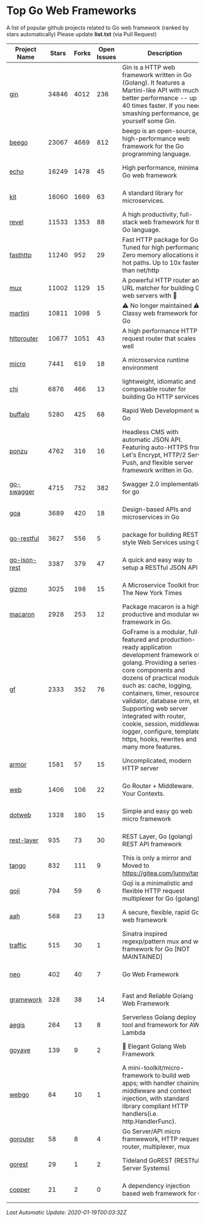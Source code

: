 # Top Go Web Frameworks
A list of popular github projects related to Go web framework (ranked by stars automatically)
Please update **list.txt** (via Pull Request)

| Project Name | Stars | Forks | Open Issues | Description | Last Commit |
| ------------ | ----- | ----- | ----------- | ----------- | ----------- |
| [gin](https://github.com/gin-gonic/gin) | 34846 | 4012 | 236 | Gin is a HTTP web framework written in Go (Golang). It features a Martini-like API with much better performance -- up to 40 times faster. If you need smashing performance, get yourself some Gin. | 2020-01-17 16:32:50 |
| [beego](https://github.com/astaxie/beego) | 23067 | 4669 | 812 | beego is an open-source, high-performance web framework for the Go programming language. | 2019-11-29 10:43:02 |
| [echo](https://github.com/labstack/echo) | 16249 | 1478 | 45 | High performance, minimalist Go web framework | 2020-01-08 21:40:52 |
| [kit](https://github.com/go-kit/kit) | 16060 | 1669 | 63 | A standard library for microservices. | 2020-01-12 18:53:14 |
| [revel](https://github.com/revel/revel) | 11533 | 1353 | 88 | A high productivity, full-stack web framework for the Go language. | 2018-10-30 13:23:52 |
| [fasthttp](https://github.com/valyala/fasthttp) | 11240 | 952 | 29 | Fast HTTP package for Go. Tuned for high performance. Zero memory allocations in hot paths. Up to 10x faster than net/http | 2020-01-12 11:59:21 |
| [mux](https://github.com/gorilla/mux) | 11002 | 1129 | 15 | A powerful HTTP router and URL matcher for building Go web servers with 🦍 | 2020-01-12 19:17:43 |
| [martini](https://github.com/go-martini/martini) | 10811 | 1098 | 5 | ⚠️ No longer maintained ⚠️  Classy web framework for Go | 2017-01-21 21:58:54 |
| [httprouter](https://github.com/julienschmidt/httprouter) | 10677 | 1051 | 43 | A high performance HTTP request router that scales well | 2020-01-14 09:48:04 |
| [micro](https://github.com/micro/micro) | 7441 | 619 | 18 | A microservice runtime environment | 2020-01-18 20:49:17 |
| [chi](https://github.com/go-chi/chi) | 6876 | 466 | 13 | lightweight, idiomatic and composable router for building Go HTTP services | 2020-01-12 17:04:27 |
| [buffalo](https://github.com/gobuffalo/buffalo) | 5280 | 425 | 68 | Rapid Web Development w/ Go | 2019-12-06 14:19:49 |
| [ponzu](https://github.com/ponzu-cms/ponzu) | 4762 | 316 | 16 | Headless CMS with automatic JSON API. Featuring auto-HTTPS from Let's Encrypt, HTTP/2 Server Push, and flexible server framework written in Go. | 2020-01-02 00:14:32 |
| [go-swagger](https://github.com/go-swagger/go-swagger) | 4715 | 752 | 382 | Swagger 2.0 implementation for go | 2020-01-14 14:04:14 |
| [goa](https://github.com/goadesign/goa) | 3689 | 420 | 18 | Design-based APIs and microservices in Go | 2020-01-15 06:38:46 |
| [go-restful](https://github.com/emicklei/go-restful) | 3627 | 556 | 5 | package for building REST-style Web Services using Go | 2020-01-12 16:16:05 |
| [go-json-rest](https://github.com/ant0ine/go-json-rest) | 3387 | 379 | 47 | A quick and easy way to setup a RESTful JSON API | 2017-09-13 04:12:08 |
| [gizmo](https://github.com/nytimes/gizmo) | 3025 | 198 | 15 | A Microservice Toolkit from The New York Times | 2019-12-20 17:17:13 |
| [macaron](https://github.com/go-macaron/macaron) | 2928 | 253 | 12 | Package macaron is a high productive and modular web framework in Go. | 2019-10-19 23:13:54 |
| [gf](https://github.com/gogf/gf) | 2333 | 352 | 76 | GoFrame is a modular, full-featured and production-ready application development framework of golang. Providing a series of core components and dozens of practical modules, such as: cache, logging, containers, timer, resource, validator, database orm, etc. Supporting web server integrated with router, cookie, session, middleware, logger, configure, template, https, hooks, rewrites and many more features.  | 2020-01-18 14:35:07 |
| [armor](https://github.com/labstack/armor) | 1581 | 57 | 15 | Uncomplicated, modern HTTP server | 2019-08-03 18:10:09 |
| [web](https://github.com/gocraft/web) | 1406 | 106 | 22 | Go Router + Middleware. Your Contexts. | 2019-02-07 15:06:52 |
| [dotweb](https://github.com/devfeel/dotweb) | 1328 | 180 | 15 | Simple and easy go web micro framework | 2019-12-01 08:01:18 |
| [rest-layer](https://github.com/rs/rest-layer) | 935 | 73 | 30 | REST Layer, Go (golang) REST API framework | 2019-12-05 10:17:11 |
| [tango](https://github.com/lunny/tango) | 832 | 111 | 9 | This is only a mirror and Moved to https://gitea.com/lunny/tango | 2019-05-17 03:31:10 |
| [goji](https://github.com/goji/goji) | 794 | 59 | 6 | Goji is a minimalistic and flexible HTTP request multiplexer for Go (golang) | 2019-01-26 23:58:29 |
| [aah](https://github.com/go-aah/aah) | 568 | 23 | 13 | A secure, flexible, rapid Go web framework | 2019-10-12 08:09:30 |
| [traffic](https://github.com/gravityblast/traffic) | 515 | 30 | 1 | Sinatra inspired regexp/pattern mux and web framework for Go [NOT MAINTAINED] | 2015-11-26 21:31:07 |
| [neo](https://github.com/ivpusic/neo) | 402 | 40 | 7 | Go Web Framework | 2017-08-14 23:54:31 |
| [gramework](https://github.com/gramework/gramework) | 328 | 38 | 14 | Fast and Reliable Golang Web Framework | 2019-06-28 11:08:04 |
| [aegis](https://github.com/tmaiaroto/aegis) | 264 | 13 | 8 | Serverless Golang deploy tool and framework for AWS Lambda | 2019-07-28 17:59:41 |
| [goyave](https://github.com/System-Glitch/goyave) | 139 | 9 | 2 | :pear: Elegant Golang Web Framework | 2020-01-15 09:54:40 |
| [webgo](https://github.com/bnkamalesh/webgo) | 84 | 10 | 1 | A mini-toolkit/micro-framework to build web apps; with handler chaining, middleware and context injection, with standard library compliant HTTP handlers(i.e. http.HandlerFunc). | 2020-01-18 13:25:13 |
| [gorouter](https://github.com/vardius/gorouter) | 58 | 8 | 4 | Go Server/API micro framwework, HTTP request router, multiplexer, mux | 2020-01-16 08:32:39 |
| [gorest](https://github.com/tideland/gorest) | 29 | 1 | 2 | Tideland GoREST (RESTful Server Systems) | 2017-11-10 13:00:37 |
| [copper](https://github.com/tusharsoni/copper) | 21 | 2 | 0 | A dependency injection based web framework for Go | 2019-08-26 23:39:11 |

*Last Automatic Update: 2020-01-19T00:03:32Z*